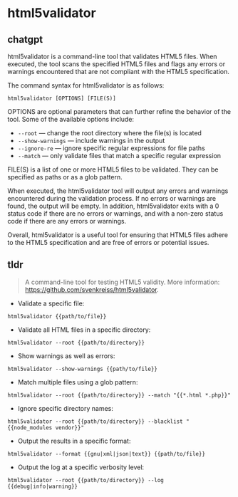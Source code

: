 # html5validator 
## chatgpt 
html5validator is a command-line tool that validates HTML5 files. When executed, the tool scans the specified HTML5 files and flags any errors or warnings encountered that are not compliant with the HTML5 specification.

The command syntax for html5validator is as follows:

```
html5validator [OPTIONS] [FILE(S)]
```

OPTIONS are optional parameters that can further refine the behavior of the tool. Some of the available options include:

- `--root` — change the root directory where the file(s) is located
- `--show-warnings` — include warnings in the output
- `--ignore-re` — ignore specific regular expressions for file paths
- `--match` — only validate files that match a specific regular expression

FILE(S) is a list of one or more HTML5 files to be validated. They can be specified as paths or as a glob pattern.

When executed, the html5validator tool will output any errors and warnings encountered during the validation process. If no errors or warnings are found, the output will be empty. In addition, html5validator exits with a 0 status code if there are no errors or warnings, and with a non-zero status code if there are any errors or warnings.

Overall, html5validator is a useful tool for ensuring that HTML5 files adhere to the HTML5 specification and are free of errors or potential issues. 

## tldr 
 
> A command-line tool for testing HTML5 validity.
> More information: <https://github.com/svenkreiss/html5validator>.

- Validate a specific file:

`html5validator {{path/to/file}}`

- Validate all HTML files in a specific directory:

`html5validator --root {{path/to/directory}}`

- Show warnings as well as errors:

`html5validator --show-warnings {{path/to/file}}`

- Match multiple files using a glob pattern:

`html5validator --root {{path/to/directory}} --match "{{*.html *.php}}"`

- Ignore specific directory names:

`html5validator --root {{path/to/directory}} --blacklist "{{node_modules vendor}}"`

- Output the results in a specific format:

`html5validator --format {{gnu|xml|json|text}} {{path/to/file}}`

- Output the log at a specific verbosity level:

`html5validator --root {{path/to/directory}} --log {{debug|info|warning}}`
